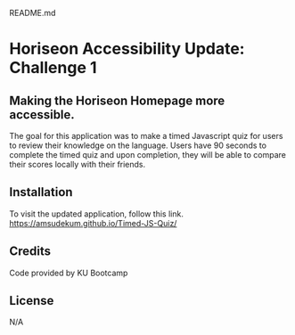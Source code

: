 README.md
 
# Horiseon Accessibility Update: Challenge 1
 
## Making the Horiseon Homepage more accessible.
 
The goal for this application was to make a timed Javascript quiz for users to review their knowledge on the language. Users have 90 seconds to complete the timed quiz and upon completion, they will be able to compare their scores locally with their friends.
 
## Installation
 
To visit the updated application, follow this link.
https://amsudekum.github.io/Timed-JS-Quiz/
  

## Credits
 
Code provided by KU Bootcamp
 
## License
N/A

